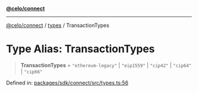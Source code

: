 [**@celo/connect**](../../README.md)

***

[@celo/connect](../../modules.md) / [types](../README.md) / TransactionTypes

# Type Alias: TransactionTypes

> **TransactionTypes** = `"ethereum-legacy"` \| `"eip1559"` \| `"cip42"` \| `"cip64"` \| `"cip66"`

Defined in: [packages/sdk/connect/src/types.ts:56](https://github.com/celo-org/developer-tooling/blob/master/packages/sdk/connect/src/types.ts#L56)
